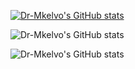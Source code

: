 [![Dr-Mkelvo's GitHub stats](https://github-readme-stats.vercel.app/api?username=Dr-mkelvo)](https://github.com/anuraghazra/github-readme-stats)

![Dr-Mkelvo's GitHub stats](https://github-readme-stats.vercel.app/api?username=dr-mkelvo&show_icons=true)



![Dr-Mkelvo's GitHub stats](https://github-readme-stats.vercel.app/api?username=dr-mkelvo&show_icons=true&theme=radical)

